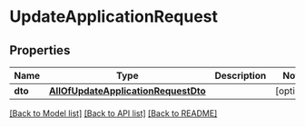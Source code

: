 # UpdateApplicationRequest

## Properties
Name | Type | Description | Notes
------------ | ------------- | ------------- | -------------
**dto** | [**AllOfUpdateApplicationRequestDto**](AllOfUpdateApplicationRequestDto.md) |  | [optional] 

[[Back to Model list]](../../README.md#documentation-for-models) [[Back to API list]](../../README.md#documentation-for-api-endpoints) [[Back to README]](../../README.md)

